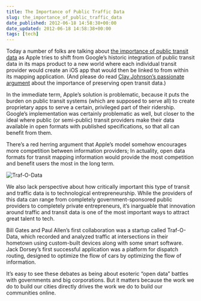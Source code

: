 ```yaml
---
title: The Importance of Public Traffic Data
slug: the_importance_of_public_traffic_data
date_published: 2012-06-18 14:58:38+00:00
date_updated: 2012-06-18 14:58:38+00:00
tags: [tech]
---
```

Today a number of folks are talking about [the importance of public transit data](http://www.cocoanetics.com/2012/06/public-transit-in-ios-6/) as Apple tries to shift from Google’s historic integration of public transit data in its maps product to a new world where each individual transit provider would create an iOS app that would then be linked to from within its mapping application. (And please do read [Clay Johnson’s passionate argument](http://www.informationdiet.com/blog/read/apple-public-transportation-and-ios6) about the importance of preserving open transit data.)

In the immediate term, Apple’s solution is problematic, because it puts the burden on public transit systems (which are supposed to serve all) to create proprietary apps to serve a certain, privileged part of their ridership. Google’s implementation was certainly problematic as well, but closer to the ideal where public (or semi-public) transit providers make their data available in open formats with published specifications, so that all can benefit from them.

There’s a red herring argument that Apple’s model somehow encourages more competition between information providers; In actuality, open data formats for transit mapping information would provide the most competition and benefit users the most in the long term.

![Traf-O-Data](https://cdn.glitch.global/c4e475b2-a54e-47e0-973c-ed0bd1b46262/traf-o-data-card.jpg?v=1670724148155 "Traf-O-Data business card")

We also lack perspective about how critically important this type of transit and traffic data is to technological entrepreneurship. While the providers of this data can range from completely government-sponsored public providers to completely private entrepreneurs, it’s inarguable that innovation around traffic and transit data is one of the most important ways to attract great talent to tech.

Bill Gates and Paul Allen’s first collaboration was a startup called Traf-O-Data, which recorded and analyzed traffic at intersections in their hometown using custom-built devices along with some smart software. Jack Dorsey’s first successful application was a platform for dispatch routing, designed to optimize the flow of cars by optimizing the flow of information.

It’s easy to see these debates as being about esoteric “open data” battles with governments and big corporations. But it matters because the work we do to build our cities directly drives the work we do to build our communities online.
